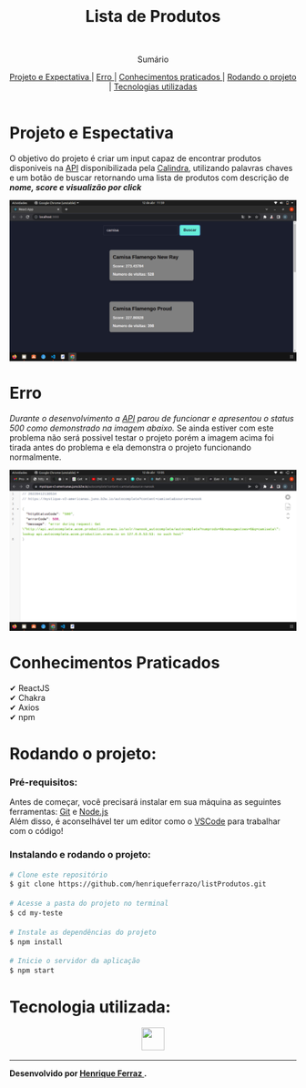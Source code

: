 <br />
<p align="center">

  <h1 align="center">Lista de Produtos</h1>
 <br />
  <p align="center">
     Sumário
      <p align="center">
  <a href="#projeto-e-expectativa"> Projeto e Expectativa </a> |
  <a href="#erro"> Erro </a> |
  <a href="#conhecimentos-praticados"> Conhecimentos praticados </a> |
  <a href="#rodando-o-projeto"> Rodando o projeto </a> |
  <a href="#tecnologias-utilizadas"> Tecnologias utilizadas </a>      
       <br />
    <br />
    <h1 align="center">
 </h1>
  </p>
</p>


# Projeto e Espectativa
O objetivo do projeto é criar um input capaz de encontrar produtos disponiveis na [API](https://mystique-v2-americanas.juno.b2w.io/autocomplete?content=camiseta&source=nanook) disponibilizada pela [Calindra](https://calindra.tech/), utilizando palavras chaves e um botão de buscar retornando uma lista de produtos com descrição de ***nome, score e visualizão por click***

<img align="center" src="./imgReadme/layout.png">

# Erro
*Durante o desenvolvimento a [API](https://mystique-v2-americanas.juno.b2w.io/autocomplete?content=camiseta&source=nanook) parou de funcionar e apresentou o status 500 como demonstrado na imagem abaixo.* Se ainda estiver com este problema não será possivel testar o projeto porém a imagem acima foi tirada antes do problema e ela demonstra o projeto funcionando normalmente.

<img align='center' src="./imgReadme/printDoErro.png">

# Conhecimentos Praticados
✔ ReactJS<br>
✔ Chakra <br>
✔ Axios <br>
✔ npm <br>
 
# Rodando o projeto:

### Pré-requisitos:
Antes de começar, você precisará instalar em sua máquina as seguintes ferramentas:
[Git](https://git-scm.com) e [Node.js](https://nodejs.org/en/)<br> Além disso, é aconselhável ter um editor como o [VSCode](https://code.visualstudio.com/) para trabalhar com o código!

### Instalando e rodando o projeto:


```bash
# Clone este repositório
$ git clone https://github.com/henriqueferrazo/listProdutos.git

# Acesse a pasta do projeto no terminal
$ cd my-teste

# Instale as dependências do projeto
$ npm install

# Inicie o servidor da aplicação
$ npm start


```


# Tecnologia utilizada: 
<p align="center">
<a href="https://pt-br.reactjs.org/"><img src="https://cdn.jsdelivr.net/gh/devicons/devicon/icons/react/react-original.svg" height="40" width="40"/></a>
</p>


---
**Desenvolvido por <a href="https://www.linkedin.com/in/henrique-ferraz-a46123219/"> Henrique Ferraz </a>.**

